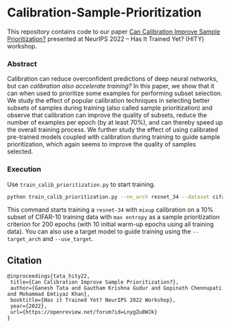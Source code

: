 # Calibration-Sample-Prioritization
This repository contains code to our paper [Can Calibration Improve Sample Prioritization?](https://openreview.net/forum?id=LnygZu8WJk) presented at NeurIPS 2022 – Has It Trained Yet? (HITY) workshop.

### Abstract
Calibration can reduce overconfident predictions of deep neural networks, but can *calibration also accelerate training?* In this paper, we show that it can when used to prioritize some examples for performing subset selection. We study the effect of popular calibration techniques in selecting better subsets of samples during training (also called sample prioritization) and observe that calibration can improve the quality of subsets, reduce the number of examples per epoch (by at least 70%), and can thereby speed up the overall training process. We further study the effect of using calibrated pre-trained models coupled with calibration during training to guide sample prioritization, which again seems to improve the quality of samples selected.

### Execution
Use ```train_calib_prioritization.py``` to start training.
```sh
python train_calib_prioritization.py --nn_arch resnet_34 --dataset cifar10 --lr 0.01 --scheduler_type cosine --epochs 200 --warmup_epochs 10 --batch_size 32 --calibration mixup --mixup_alpha 0.15 --num_subset 4500 --importance_criterion entropy
```
This command starts training a ```resnet-34``` with ```mixup``` calibration on a 10% subset of CIFAR-10 training data with ```max entropy``` as a sample prioritization criterion for 200 epochs (with 10 initial warm-up epochs using all training data). You can also use a target model to guide training using the ```--target_arch``` and ```--use_target```.

## Citation
```
@inproceedings{tata_hity22,
 title={Can Calibration Improve Sample Prioritization?},
 author={Ganesh Tata and Gautham Krishna Gudur and Gopinath Chennupati and Mohammad Emtiyaz Khan},
 booktitle={Has it Trained Yet? NeurIPS 2022 Workshop},
 year={2022},
 url={https://openreview.net/forum?id=LnygZu8WJk}
}
```
